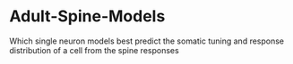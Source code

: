 # Adult-Spine-Models
Which single neuron models best predict the somatic tuning and response distribution of a cell from the spine responses
